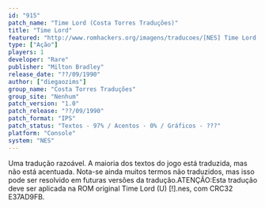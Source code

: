 ```yaml
---
id: "915"
patch_name: "Time Lord (Costa Torres Traduções)"
title: "Time Lord"
featured: "http://www.romhackers.org/imagens/traducoes/[NES] Time Lord - Costa Torres Traduções - 1.png"
type: ["Ação"]
players: 1
developer: "Rare"
publisher: "Milton Bradley"
release_date: "??/09/1990"
author: ["diegaozims"]
group_name: "Costa Torres Traduções"
group_site: "Nenhum"
patch_version: "1.0"
patch_release: "??/09/1990"
patch_format: "IPS"
patch_status: "Textos - 97% / Acentos - 0% / Gráficos - ???"
platform: "Console"
system: "NES"
---
```


Uma tradução razoável. A maioria dos textos do jogo está traduzida, mas não está acentuada. Nota-se ainda muitos termos não traduzidos, mas isso pode ser resolvido em futuras versões da tradução.ATENÇÃO:Esta tradução deve ser aplicada na ROM original Time Lord (U) [!].nes, com CRC32 E37AD9FB.